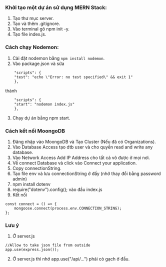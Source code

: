 ### Khởi tạo một dự án sử dụng MERN Stack:

1. Tạo thư mục server.
2. Tạo và thêm .gitignore.
3. Vào terminal gõ npm init -y.
4. Tạo file index.js.

### Cách chạy Nodemon:

1. Cài đặt nodemon bằng `npm install nodemon`.
2. Vào package.json và sữa

```
    "scripts": {
    "test": "echo \"Error: no test specified\" && exit 1"
    },
```

thành

```
    "scripts": {
    "start": "nodemon index.js"
    },
```

3. Chạy dự án bằng npm start.

### Cách kết nối MoongoDB

1. Đăng nhập vào MoongoDB và Tạo Cluster (Nếu đã có Organizations).
2. Vào Database Access tạo dtb user và cho quyền read and write any database.
3. Vào Network Access Add IP Address cho tất cả vô được ở mọi nơi.
4. Về connect Database và click vào Connect your application.
5. Copy connectionString.
6. Tạo file env và lưu connectionString ở đấy (nhớ thay đổi <password> bằng password admin)
7. npm install dotenv
8. require("dotenv").config(); vào đầu index.js
9. Kết nối

```
const connect = () => {
    mongoose.connect(process.env.CONNECTION_STRING);
};
```

### Lưu ý

1. Ở server.js

```
//Allow to take json file from outside
app.use(express.json());
```

2. Ở server.js thì nhớ app.use("/api/...") phải cỏ gạch ở đầu.
